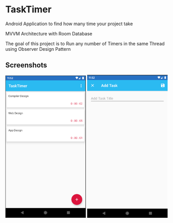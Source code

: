 # TaskTimer
Android Application to find how many time your project take

MVVM Architecture with Room Database

The goal of this project is to Run any number of Timers in the same Thread using Observer Design Pattern

## Screenshots

<img src="https://github.com/AmrDeveloper/TaskTimer/blob/master/screenshot/tasktimer1.PNG" width="250">

<img src="https://github.com/AmrDeveloper/TaskTimer/blob/master/screenshot/tasktimer2.PNG" width="250">
